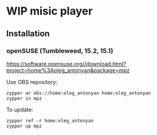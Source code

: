 # WIP misic player

## Installation

### openSUSE (Tumbleweed, 15.2, 15.1)

https://software.opensuse.org//download.html?project=home%3Aoleg_antonyan&package=mpz

Use OBS repository:
```
zypper ar obs://home:oleg_antonyan home:oleg_antonyan
zypper in mpz
```

To update:
```
zypper ref -r home:oleg_antonyan
zypper up mpz
```
